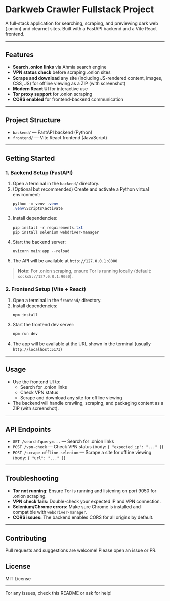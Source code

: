 # Darkweb Crawler Fullstack Project

A full-stack application for searching, scraping, and previewing dark web (.onion) and clearnet sites. Built with a FastAPI backend and a Vite React frontend.

---

## Features
- **Search .onion links** via Ahmia search engine
- **VPN status check** before scraping .onion sites
- **Scrape and download** any site (including JS-rendered content, images, CSS, JS) for offline viewing as a ZIP (with screenshot)
- **Modern React UI** for interactive use
- **Tor proxy support** for .onion scraping
- **CORS enabled** for frontend-backend communication

---

## Project Structure
- `backend/` — FastAPI backend (Python)
- `frontend/` — Vite React frontend (JavaScript)

---

## Getting Started

### 1. Backend Setup (FastAPI)

1. Open a terminal in the `backend/` directory.
2. (Optional but recommended) Create and activate a Python virtual environment:
   ```powershell
   python -m venv .venv
   .venv\Scripts\activate
   ```
3. Install dependencies:
   ```powershell
   pip install -r requirements.txt
   pip install selenium webdriver-manager
   ```
4. Start the backend server:
   ```powershell
   uvicorn main:app --reload
   ```
5. The API will be available at `http://127.0.0.1:8000`

> **Note:** For .onion scraping, ensure Tor is running locally (default: `socks5://127.0.0.1:9050`).

### 2. Frontend Setup (Vite + React)

1. Open a terminal in the `frontend/` directory.
2. Install dependencies:
   ```powershell
   npm install
   ```
3. Start the frontend dev server:
   ```powershell
   npm run dev
   ```
4. The app will be available at the URL shown in the terminal (usually `http://localhost:5173`)

---

## Usage
- Use the frontend UI to:
  - Search for .onion links
  - Check VPN status
  - Scrape and download any site for offline viewing
- The backend will handle crawling, scraping, and packaging content as a ZIP (with screenshot).

---

## API Endpoints
- `GET /search?query=...` — Search for .onion links
- `POST /vpn-check` — Check VPN status (body: `{ "expected_ip": "..." }`)
- `POST /scrape-offline-selenium` — Scrape a site for offline viewing (body: `{ "url": "..." }`)

---

## Troubleshooting
- **Tor not running:** Ensure Tor is running and listening on port 9050 for .onion scraping.
- **VPN check fails:** Double-check your expected IP and VPN connection.
- **Selenium/Chrome errors:** Make sure Chrome is installed and compatible with `webdriver-manager`.
- **CORS issues:** The backend enables CORS for all origins by default.

---

## Contributing
Pull requests and suggestions are welcome! Please open an issue or PR.

## License
MIT License

---

For any issues, check this README or ask for help!

